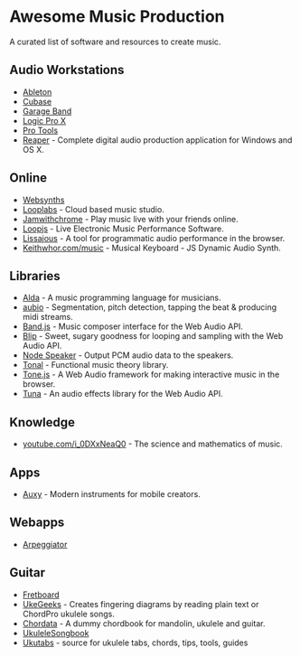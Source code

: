 # Awesome Music Production

A curated list of software and resources to create music.


## Audio Workstations

- [Ableton]
- [Cubase]
- [Garage Band]
- [Logic Pro X]
- [Pro Tools]
- [Reaper] - Complete digital audio production application for Windows and OS X.

[Ableton]: https://ableton.com/live
[Cubase]: http://steinberg.net/products/cubase
[Garage Band]: https://apple.com/mac/garageband
[Logic Pro X]: https://apple.com/logic-pro
[Pro Tools]: http://avid.com/products/pro-tools-software
[Reaper]: http://reaper.fm


## Online

- [Websynths]
- [Looplabs] - Cloud based music studio.
- [Jamwithchrome] - Play music live with your friends online.
- [Loopjs] - Live Electronic Music Performance Software.
- [Lissajous] - A tool for programmatic audio performance in the browser.
- [Keithwhor.com/music] - Musical Keyboard - JS Dynamic Audio Synth.

[Websynths]: http://websynths.com
[Looplabs]: https://looplabs.com
[Jamwithchrome]: http://jamwithchrome.com
[Loopjs]: http://loopjs.com
[Lissajous]: https://github.com/kylestetz/lissajous
[Keithwhor.com/music]: http://keithwhor.com/music/


## Libraries

- [Alda] - A music programming language for musicians.
- [aubio] - Segmentation, pitch detection, tapping the beat & producing midi streams.
- [Band.js] - Music composer interface for the Web Audio API.
- [Blip] - Sweet, sugary goodness for looping and sampling with the Web Audio API.
- [Node Speaker] - Output PCM audio data to the speakers.
- [Tonal] - Functional music theory library.
- [Tone.js] - A Web Audio framework for making interactive music in the browser.
- [Tuna] - An audio effects library for the Web Audio API.

[Alda]: https://github.com/alda-lang/alda
[aubio]: https://aubio.org
[Tuna]: https://github.com/Theodeus/tuna
[Tone.js]: https://github.com/Tonejs/Tone.js
[Band.js]: https://github.com/meenie/band.js
[Node Speaker]: https://github.com/TooTallNate/node-speaker
[Blip]: http://jshanley.github.io/blip
[Tonal]: https://github.com/danigb/tonal


## Knowledge

- [youtube.com/i_0DXxNeaQ0] - The science and mathematics of music.

[youtube.com/i_0DXxNeaQ0]: http://youtube.com/watch?v=i_0DXxNeaQ0


## Apps

- [Auxy](http://auxy.co) - Modern instruments for mobile creators.


## Webapps

- [Arpeggiator](http://arpeggiator.desandro.com)


## Guitar

- [Fretboard]
- [UkeGeeks] - Creates fingering diagrams by reading plain text or ChordPro ukulele songs.
- [Chordata] - A dummy chordbook for mandolin, ukulele and guitar.
- [UkuleleSongbook]
- [Ukutabs] - source for ukulele tabs, chords, tips, tools, guides

[Fretboard]: https://github.com/AlexMost/fretboard
[UkeGeeks]: https://github.com/buzcarter/UkeGeeks
[Chordata]: https://github.com/starenka/chordata
[UkuleleSongbook]: https://github.com/casertap/UkuleleSongbook
[Ukutabs]: https://ukutabs.com
